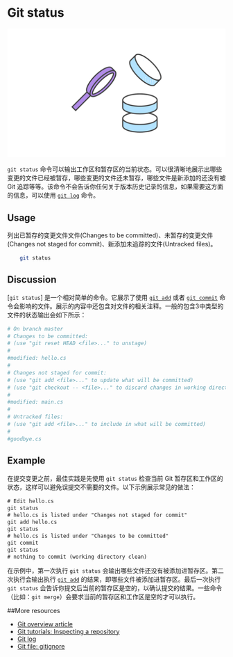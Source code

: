 # Git status

![查看 Git 代码库的示意图][m1]

```git status``` 命令可以输出工作区和暂存区的当前状态。可以很清晰地展示出哪些变更的文件已经被暂存，哪些变更的文件还未暂存，哪些文件是新添加的还没有被 Git 追踪等等。该命令不会告诉你任何关于版本历史记录的信息，如果需要这方面的信息，可以使用 [```git log```][3] 命令。

## Usage

列出已暂存的变更文件文件(Changes to be committed)、未暂存的变更文件(Changes not staged for commit)、新添加未追踪的文件(Untracked files)。

<!-- markdownlint-disable MD031 -->
``` bash
    git status
```
<!-- markdownlint-enable MD031 -->

## Discussion

[```git status```] 是一个相对简单的命令。它展示了使用 [```git add```][4] 或者 [```git commit```][5] 命令会影响的文件。展示的内容中还包含对文件的相关注释。一般的包含3中类型的文件的状态输出会如下所示：

<!-- markdownlint-disable MD018 MD031 -->
``` bash
# On branch master
# Changes to be committed:
# (use "git reset HEAD <file>..." to unstage)
#
#modified: hello.cs
#
# Changes not staged for commit:
# (use "git add <file>..." to update what will be committed)
# (use "git checkout -- <file>..." to discard changes in working directory)
#
#modified: main.cs
#
# Untracked files:
# (use "git add <file>..." to include in what will be committed)
#
#goodbye.cs
```
<!-- markdownlint-enable MD018 MD031 -->

## Example

在提交变更之前，最佳实践是先使用 ```git status``` 检查当前 Git 暂存区和工作区的状态，这样可以避免误提交不需要的文件。以下示例展示常见的做法：

<!-- markdownlint-disable MD018 MD031 -->
``` plain
# Edit hello.cs
git status
# hello.cs is listed under "Changes not staged for commit"
git add hello.cs
git status
# hello.cs is listed under "Changes to be committed"
git commit
git status
# nothing to commit (working directory clean)
```
<!-- markdownlint-enable MD018 MD031 -->

在示例中，第一次执行 ```git status``` 会输出哪些文件还没有被添加进暂存区。第二次执行会输出执行 [```git add```][4] 的结果，即哪些文件被添加进暂存区。最后一次执行 ```git status``` 会告诉你提交后当前的暂存区是空的，以确认提交的结果。一些命令（比如：```git merge```）会要求当前的暂存区和工作区是空的才可以执行。

##More resources

- [Git overview article][1]
- [Git tutorials: Inspecting a repository][2]
- [Git log][3]
- [Git file: gitignore][6]

<!-- Links -->
[1]: ./git-articles-overview.md
[2]: https://www.atlassian.com/git/tutorials/inspecting-a-repository/git-status
[3]: ./git-command-git-log.md
[4]: ./git-command-git-add.md
[5]: ./git-command-git-commit.md
[6]: ./git-file-gitignore.md

<!-- Images -->
[m1]: ./media/git-command-git-status/inspecting-repository.png
